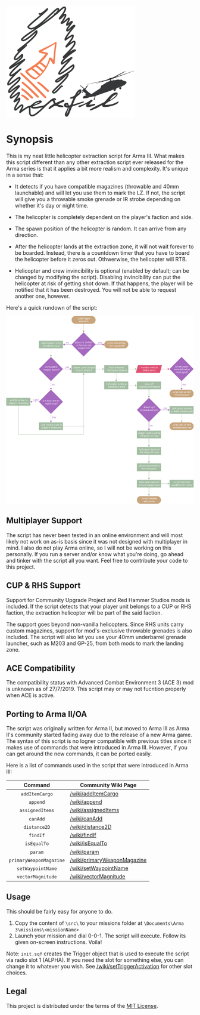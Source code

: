 <p align="left">
  <img height="300" src="extra/images/logo.svg" alt="logo">
</p>

Synopsis
========
This is my neat little helicopter extraction script for Arma III. What makes this script different than any other extraction script ever released for the Arma series is that it applies a bit more realism and complexity. It's unique in a sense that:

* It detects if you have compatible magazines (throwable and 40mm launchable) and will let you use them to mark the LZ. If not, the script will give you a throwable smoke grenade or IR strobe depending on whether it's day or night time.

* The helicopter is completely dependent on the player's faction and side.

* The spawn position of the helicopter is random. It can arrive from any direction.

* After the helicopter lands at the extraction zone, it will not wait forever to be boarded. Instead, there is a countdown timer that you have to board the helicopter before it zeros out. Othwerwise, the helicopter will RTB.

* Helicopter and crew invincibility is optional (enabled by default; can be changed by modifying the script). Disabling invincibility can put the helicopter at risk of getting shot down. If that happens, the player will be notified that it has been destroyed. You will not be able to request another one, however.

Here's a quick rundown of the script:

<p align="center">
  <img src="extra/images/flowchart.svg" alt="script flowchart">
</p>

Multiplayer Support
-------------------
The script has never been tested in an online environment and will most likely not work on as-is basis since it was not designed with multiplayer in mind. I also do not play Arma online, so I will not be working on this personally. If you run a server and/or know what you're doing, go ahead and tinker with the script all you want. Feel free to contribute your code to this project.

CUP & RHS Support
-----------------
Support for Community Upgrade Project and Red Hammer Studios mods is included. If the script detects that your player unit belongs to a CUP or RHS faction, the extraction helicopter will be part of the said faction.

The support goes beyond non-vanilla helicopters. Since RHS units carry custom magazines, support for mod's-exclusive throwable grenades is also included. The script will also let you use your 40mm underbarrel grenade launcher, such as M203 and GP-25, from both mods to mark the landing zone.

ACE Compatibility
-----------------
The compatibility status with Advanced Combat Environment 3 (ACE 3) mod is unknown as of 27/7/2019. This script may or may not fucntion properly when ACE is active.

Porting to Arma II/OA
---------------------
The script was originally written for Arma II, but moved to Arma III as Arma II's community started fading away due to the release of a new Arma game. The syntax of this script is no logner compatible with previous titles since it makes use of commands that were introduced in Arma III. However, if you can get around the new commands, it can be ported easily.

Here is a list of commands used in the script that were introduced in Arma III:

| Command                 | Community Wiki Page                                                                      |
|:-----------------------:|------------------------------------------------------------------------------------------|
| `addItemCargo`          | [/wiki/addItemCargo](https://community.bistudio.com/wiki/addItemCargo)                   |
| `append`                | [/wiki/append](https://community.bistudio.com/wiki/append)                               |
| `assignedItems`         | [/wiki/assignedItems](https://community.bistudio.com/wiki/assignedItems)                 |
| `canAdd`                | [/wiki/canAdd](https://community.bistudio.com/wiki/canAdd)                               |
| `distance2D`            | [/wiki/distance2D](https://community.bistudio.com/wiki/distance2D)                       |
| `findIf`                | [/wiki/findIf](https://community.bistudio.com/wiki/findIf)                               |
| `isEqualTo`             | [/wiki/isEqualTo](https://community.bistudio.com/wiki/isEqualTo)                         |
| `param`                 | [/wiki/param](https://community.bistudio.com/wiki/param)                                 |
| `primaryWeaponMagazine` | [/wiki/primaryWeaponMagazine](https://community.bistudio.com/wiki/primaryWeaponMagazine) |
| `setWaypointName`       | [/wiki/setWaypointName](https://community.bistudio.com/wiki/setWaypointName)             |
| `vectorMagnitude`       | [/wiki/vectorMagnitude](https://community.bistudio.com/wiki/vectorMagnitude)             |

Usage
-----
This should be fairly easy for anyone to do.

1. Copy the content of `\src\` to your missions folder at `\Documents\Arma 3\missions\<missionName>`
2. Launch your mission and dial 0-0-1. The script will execute. Follow its given on-screen instructions. Voila!

Note: `init.sqf` creates the Trigger object that is used to execute the script via radio slot 1 (ALPHA). If you need the slot for something else, you can change it to whatever you wish. See [/wiki/setTriggerActivation](https://community.bistudio.com/wiki/setTriggerActivation) for other slot choices.

Legal
-----
This project is distributed under the terms of the [MIT License](LICENSE).
